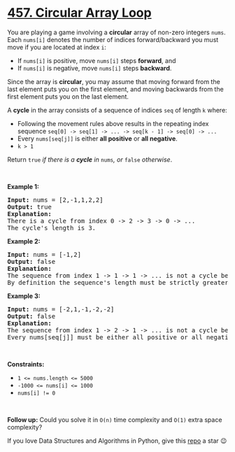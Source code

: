 # [457. Circular Array Loop][title]

<p>You are playing a game involving a <strong>circular</strong> array of non-zero integers <code>nums</code>. Each <code>nums[i]</code> denotes the number of indices forward/backward you must move if you are located at index <code>i</code>:</p>
<ul>
<li>If <code>nums[i]</code> is positive, move <code>nums[i]</code> steps <strong>forward</strong>, and</li>
<li>If <code>nums[i]</code> is negative, move <code>nums[i]</code> steps <strong>backward</strong>.</li>
</ul>
<p>Since the array is <strong>circular</strong>, you may assume that moving forward from the last element puts you on the first element, and moving backwards from the first element puts you on the last element.</p>
<p>A <strong>cycle</strong> in the array consists of a sequence of indices <code>seq</code> of length <code>k</code> where:</p>
<ul>
<li>Following the movement rules above results in the repeating index sequence <code>seq[0] -&gt; seq[1] -&gt; ... -&gt; seq[k - 1] -&gt; seq[0] -&gt; ...</code></li>
<li>Every <code>nums[seq[j]]</code> is either <strong>all positive</strong> or <strong>all negative</strong>.</li>
<li><code>k &gt; 1</code></li>
</ul>
<p>Return <code>true</code><em> if there is a <strong>cycle</strong> in </em><code>nums</code><em>, or </em><code>false</code><em> otherwise</em>.</p>
<p> </p>
<p><strong>Example 1:</strong></p>
<pre><strong>Input:</strong> nums = [2,-1,1,2,2]
<strong>Output:</strong> true
<strong>Explanation:</strong>
There is a cycle from index 0 -&gt; 2 -&gt; 3 -&gt; 0 -&gt; ...
The cycle's length is 3.
</pre>
<p><strong>Example 2:</strong></p>
<pre><strong>Input:</strong> nums = [-1,2]
<strong>Output:</strong> false
<strong>Explanation:</strong>
The sequence from index 1 -&gt; 1 -&gt; 1 -&gt; ... is not a cycle because the sequence's length is 1.
By definition the sequence's length must be strictly greater than 1 to be a cycle.
</pre>
<p><strong>Example 3:</strong></p>
<pre><strong>Input:</strong> nums = [-2,1,-1,-2,-2]
<strong>Output:</strong> false
<strong>Explanation:</strong>
The sequence from index 1 -&gt; 2 -&gt; 1 -&gt; ... is not a cycle because nums[1] is positive, but nums[2] is negative.
Every nums[seq[j]] must be either all positive or all negative.
</pre>
<p> </p>
<p><strong>Constraints:</strong></p>
<ul>
<li><code>1 &lt;= nums.length &lt;= 5000</code></li>
<li><code>-1000 &lt;= nums[i] &lt;= 1000</code></li>
<li><code>nums[i] != 0</code></li>
</ul>
<p> </p>
<p><strong>Follow up:</strong> Could you solve it in <code>O(n)</code> time complexity and <code>O(1)</code> extra space complexity?</p>


If you love Data Structures and Algorithms in Python, give this [repo][me] a star :wink:

[title]: https://leetcode.com/problems/circular-array-loop
[me]: https://github.com/bumblebee211196/awesome-python-leetcode